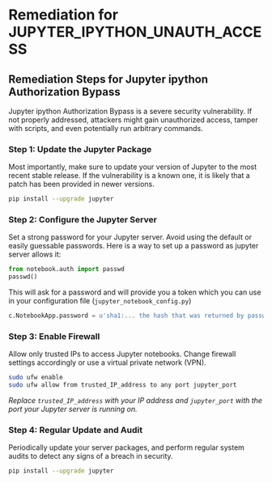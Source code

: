 # Remediation for JUPYTER_IPYTHON_UNAUTH_ACCESS

## Remediation Steps for Jupyter ipython Authorization Bypass

Jupyter ipython Authorization Bypass is a severe security vulnerability. If not properly addressed, attackers might gain unauthorized access, tamper with scripts, and even potentially run arbitrary commands.

### Step 1: Update the Jupyter Package
Most importantly, make sure to update your version of Jupyter to the most recent stable release. If the vulnerability is a known one, it is likely that a patch has been provided in newer versions.

```bash
pip install --upgrade jupyter
```

### Step 2: Configure the Jupyter Server
Set a strong password for your Jupyter server. Avoid using the default or easily guessable passwords. Here is a way to set up a password as jupyter server allows it:

```python
from notebook.auth import passwd
passwd()
```
This will ask for a password and will provide you a token which you can use in your configuration file (`jupyter_notebook_config.py`)

```python
c.NotebookApp.password = u'sha1:... the hash that was returned by passwd() function ...'
```

### Step 3: Enable Firewall 
Allow only trusted IPs to access Jupyter notebooks. Change firewall settings accordingly or use a virtual private network (VPN).

```bash
sudo ufw enable
sudo ufw allow from trusted_IP_address to any port jupyter_port
```

_Replace `trusted_IP_address` with your IP address and `jupyter_port` with the port your Jupyter server is running on._

### Step 4: Regular Update and Audit
Periodically update your server packages, and perform regular system audits to detect any signs of a breach in security.

```bash
pip install --upgrade jupyter
```